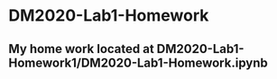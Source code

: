 # DM2020-Lab1-Homework  
## My home work located at DM2020-Lab1-Homework1/DM2020-Lab1-Homework.ipynb